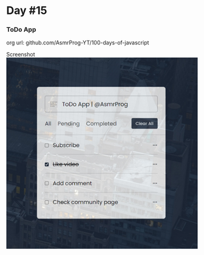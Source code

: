 # Day #15

### ToDo App
org url: github.com/AsmrProg-YT/100-days-of-javascript

Screenshot
![sc](./screenshot.jpg)